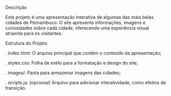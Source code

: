 Descrição

Este projeto é uma apresentação interativa de algumas das mais belas cidades de Pernambuco. O site apresenta informações, imagens e curiosidades sobre cada cidade, oferecendo uma experiência visual atraente para os visitantes.

Estrutura do Projeto

. index.html: O arquivo principal que contém o conteúdo da apresentação;

. styles.css: Folha de estilo para a formatação e design do site;

. images/: Pasta para armazenar imagens das cidades;

. scripts.js: (opcional) Arquivo para adicionar interatividade, como efeitos de transição.


